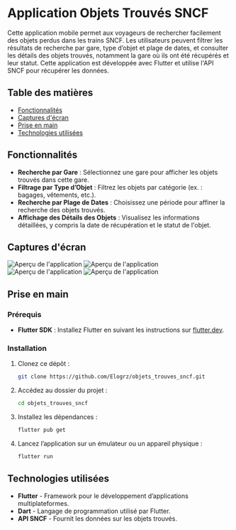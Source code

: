 # Application Objets Trouvés SNCF

Cette application mobile permet aux voyageurs de rechercher facilement des objets perdus dans les trains SNCF. Les utilisateurs peuvent filtrer les résultats de recherche par gare, type d’objet et plage de dates, et consulter les détails des objets trouvés, notamment la gare où ils ont été récupérés et leur statut. Cette application est développée avec Flutter et utilise l'API SNCF pour récupérer les données.

## Table des matières

- [Fonctionnalités](#fonctionnalités)
- [Captures d'écran](#captures-décran)
- [Prise en main](#prise-en-main)
- [Technologies utilisées](#technologies-utilisées)

## Fonctionnalités

- **Recherche par Gare** : Sélectionnez une gare pour afficher les objets trouvés dans cette gare.
- **Filtrage par Type d’Objet** : Filtrez les objets par catégorie (ex. : bagages, vêtements, etc.).
- **Recherche par Plage de Dates** : Choisissez une période pour affiner la recherche des objets trouvés.
- **Affichage des Détails des Objets** : Visualisez les informations détaillées, y compris la date de récupération et le statut de l'objet.

## Captures d'écran

![Aperçu de l'application](assets/apercu0.png)
![Aperçu de l'application](assets/apercu1.png)
![Aperçu de l'application](assets/apercu2.png)
![Aperçu de l'application](assets/apercu3.png)

## Prise en main

### Prérequis

- **Flutter SDK** : Installez Flutter en suivant les instructions sur [flutter.dev](https://flutter.dev).

### Installation

1. Clonez ce dépôt :
   ```bash
   git clone https://github.com/Elogrz/objets_trouves_sncf.git
   ```
2. Accédez au dossier du projet :
   ```bash
   cd objets_trouves_sncf
   ```
3. Installez les dépendances :
   ```bash
   flutter pub get
   ```
4. Lancez l’application sur un émulateur ou un appareil physique :
   ```bash
   flutter run
   ```

## Technologies utilisées

- **Flutter** - Framework pour le développement d’applications multiplateformes.
- **Dart** - Langage de programmation utilisé par Flutter.
- **API SNCF** - Fournit les données sur les objets trouvés.